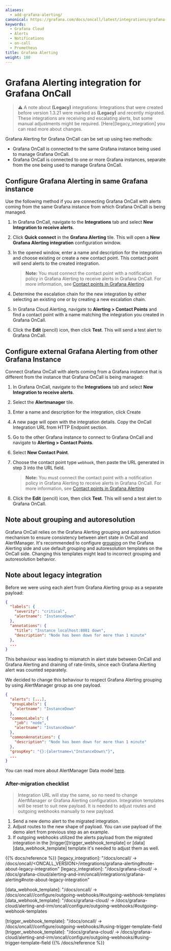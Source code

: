 ```yaml
---
aliases:
  - add-grafana-alerting/
canonical: https://grafana.com/docs/oncall/latest/integrations/grafana-alerting/
keywords:
  - Grafana Cloud
  - Alerts
  - Notifications
  - on-call
  - Prometheus
title: Grafana Alerting
weight: 100
---
```


# Grafana Alerting integration for Grafana OnCall

> ⚠️ A note about **(Legacy)** integrations:
> Integrations that were created before version 1.3.21 were marked as **(Legacy)** and recently migrated.
> These integrations are receiving and escalating alerts, but some manual adjustments might be required.
> [Here][legacy_integration] you can read more about changes.

Grafana Alerting for Grafana OnCall can be set up using two methods:

- Grafana OnCall is connected to the same Grafana instance being used to manage Grafana OnCall.
- Grafana OnCall is connected to one or more Grafana instances, separate from the one being used to manage Grafana OnCall.

## Configure Grafana Alerting in same Grafana instance

Use the following method if you are connecting Grafana OnCall with alerts coming from the same Grafana instance from
which Grafana OnCall is being managed.

1. In Grafana OnCall, navigate to the **Integrations** tab and select **New Integration to receive alerts**.
1. Click **Quick connect** in the **Grafana Alerting** tile. This will open a **New Grafana Alerting integration** configuration window.

1. In the opened window, enter a name and description for the integration and choose existing or create a new contact point.
   This contact point will send alerts to the created integration.

   > **Note:** You must connect the contact point with a notification policy in Grafana Alerting to receive alerts in Grafana OnCall.
   > For more information, see
   > [Contact points in Grafana Alerting](https://grafana.com/docs/grafana/latest/alerting/unified-alerting/contact-points/)

1. Determine the escalation chain for the new integration by either selecting an existing one or by creating a new
   escalation chain.
1. In Grafana Cloud Alerting, navigate to **Alerting > Contact Points** and find a contact point with a name matching
   the integration you created in Grafana OnCall.
1. Click the **Edit** (pencil) icon, then click **Test**. This will send a test alert to Grafana OnCall.

## Configure external Grafana Alerting from other Grafana Instance

Connect Grafana OnCall with alerts coming from a Grafana instance that is different from the instance that Grafana
OnCall is being managed:

1. In Grafana OnCall, navigate to the **Integrations** tab and select **New Integration to receive alerts**.
1. Select the **Alertmanager** tile.
1. Enter a name and description for the integration, click Create
1. A new page will open with the integration details. Copy the OnCall Integration URL from HTTP Endpoint section.
1. Go to the other Grafana instance to connect to Grafana OnCall and navigate to **Alerting > Contact Points**.
1. Select **New Contact Point**.
1. Choose the contact point type `webhook`, then paste the URL generated in step 3 into the URL field.

   > **Note:** You must connect the contact point with a notification policy in Grafana Alerting to receive alerts in Grafana OnCall.
   > For more information, see
   > [Contact points in Grafana Alerting](https://grafana.com/docs/grafana/latest/alerting/unified-alerting/contact-points/)

1. Click the **Edit** (pencil) icon, then click **Test**. This will send a test alert to Grafana OnCall.

## Note about grouping and autoresolution

Grafana OnCall relies on the Grafana Alerting grouping and autoresolution mechanism to ensure consistency between alert state in OnCall and AlertManager.
It's recommended to configure [grouping](https://grafana.com/docs/grafana/latest/alerting/fundamentals/notification-policies/notifications/#grouping) on
the Grafana Alerting side and use default grouping and autoresolution templates on the OnCall side.
Changing this templates might lead to incorrect grouping and autoresolution behavior.

## Note about legacy integration

Before we were using each alert from Grafana Alerting group as a separate payload:

```json
{
  "labels": {
    "severity": "critical",
    "alertname": "InstanceDown"
  },
  "annotations": {
    "title": "Instance localhost:8081 down",
    "description": "Node has been down for more than 1 minute"
  },
  ...
}
```

This behaviour was leading to mismatch in alert state between OnCall and Grafana Alerting and draining of rate-limits,
since each Grafana Alerting alert was counted separately.

We decided to change this behaviour to respect Grafana Alerting grouping by using AlertManager group as one payload.

```json
{
  "alerts": [...],
  "groupLabels": {
    "alertname": "InstanceDown"
  },
  "commonLabels": {
    "job": "node", 
    "alertname": "InstanceDown"
  },
  "commonAnnotations": {
    "description": "Node has been down for more than 1 minute"
  },
  "groupKey": "{}:{alertname=\"InstanceDown\"}",
  ...
}
```

You can read more about AlertManager Data model [here](https://prometheus.io/docs/alerting/latest/notifications/#data).

### After-migration checklist

> Integration URL will stay the same, so no need to change AlertManager or Grafana Alerting configuration.
> Integration templates will be reset to suit new payload.
> It is needed to adjust routes and outgoing webhooks manually to new payload.

1. Send a new demo alert to the migrated integration.
2. Adjust routes to the new shape of payload. You can use payload of the demo alert from previous step as an example.
3. If outgoing webhooks utilized the alerts payload from the migrated integration in the [trigger][trigger_webhook_template]
or [data][data_webhook_template] template it's needed to adjust them as well.

{{% docs/reference %}}
[legacy_integration]: "/docs/oncall/ -> /docs/oncall/<ONCALL_VERSION>/integrations/grafana-alerting#note-about-legacy-integration"
[legacy_integration]: "/docs/grafana-cloud/ -> /docs/grafana-cloud/alerting-and-irm/oncall/integrations/grafana-alerting#note-about-legacy-integration"

[data_webhook_template]: "/docs/oncall/ -> /docs/oncall/<ONCALL VERSION>/configure/outgoing-webhooks/#outgoing-webhook-templates
[data_webhook_template]: "/docs/grafana-cloud/ -> /docs/grafana-cloud/alerting-and-irm/oncall/configure/outgoing-webhooks/#outgoing-webhook-templates

[trigger_webhook_template]: "/docs/oncall/ -> /docs/oncall/<ONCALL VERSION>/configure/outgoing-webhooks/#using-trigger-template-field
[trigger_webhook_template]: "/docs/grafana-cloud/ -> /docs/grafana-cloud/alerting-and-irm/oncall/configure/outgoing-webhooks/#using-trigger-template-field
{{% /docs/reference %}}
